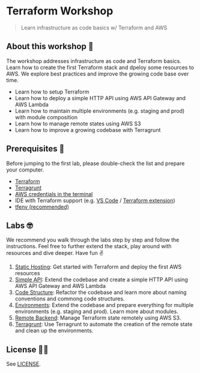 # Terraform Workshop
> Learn infrastructure as code basics w/ Terraform and AWS

## About this workshop 👋

The workshop addresses infrastructure as code and Terraform basics. Learn how to create the first Terraform stack and dpeloy some resources to AWS. We explore best practices and improve the growing code base over time.

- Learn how to setup Terraform
- Learn how to deploy a simple HTTP API using AWS API Gateway and AWS Lambda
- Learn how to maintain multiple environments (e.g. staging and prod) with module composition
- Learn how to manage remote states using AWS S3
- Learn how to improve a growing codebase with Terragrunt

## Prerequisites 👾

Before jumping to the first lab, please double-check the list and prepare your computer.

- [Terraform](https://learn.hashicorp.com/tutorials/terraform/install-cli)
- [Terragrunt](https://terragrunt.gruntwork.io/docs/getting-started/install/)
- [AWS credentials in the terminal](https://docs.aws.amazon.com/cli/latest/userguide/cli-chap-configure.html)
- IDE with Terraform support (e.g. [VS Code](https://code.visualstudio.com/) / [Terraform extension](https://marketplace.visualstudio.com/items?itemName=HashiCorp.terraform))
- [tfenv (recommended)](https://github.com/tfutils/tfenv)

## Labs 🤓

We recommend you walk through the labs step by step and follow the instructions. Feel free to further extend the stack, play around with resources and dive deeper. Have fun ✌️

1. [Static Hosting](./1-static-hosting): Get started with Terraform and deploy the first AWS resources
2. [Simple API](./2-simple-api/): Extend the codebase and create a simple HTTP API using AWS API Gateway and AWS Lambda
3. [Code Structure](./3-code-structure/): Refactor the codebase and learn more about naming conventions and commong code structures.
4. [Environments](./4-environments/): Extend the codebase and prepare everything for multiple environments (e.g. staging and prod). Learn more about modules.
5. [Remote Backend](./5-remote-backend/): Manage Terraform state remotely using AWS S3.
6. [Terragrunt](./6-terragrunt/): Use Terragrunt to automate the creation of the remote state and clean up the environments.
   
## License 👩‍⚖️

See [LICENSE](./LICENSE.md).
